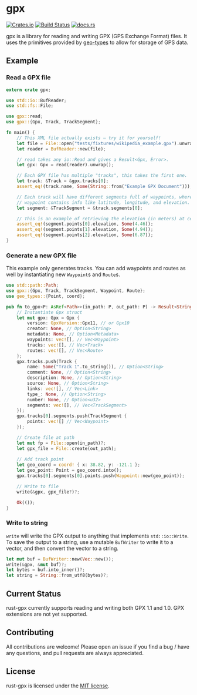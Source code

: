 # gpx

[![Crates.io](https://img.shields.io/crates/v/gpx.svg)](https://crates.io/crates/gpx)
[![Build Status](https://github.com/georust/gpx/actions/workflows/test.yml/badge.svg)](https://github.com/georust/gpx/actions/workflows/test.yml)
[![docs.rs](https://docs.rs/gpx/badge.svg)](https://docs.rs/gpx)

gpx is a library for reading and writing GPX (GPS Exchange Format) files. It uses the
primitives provided by [geo-types](https://github.com/georust/geo) to allow for storage
of GPS data.

## Example

### Read a GPX file
```rust
extern crate gpx;

use std::io::BufReader;
use std::fs::File;

use gpx::read;
use gpx::{Gpx, Track, TrackSegment};

fn main() {
    // This XML file actually exists — try it for yourself!
    let file = File::open("tests/fixtures/wikipedia_example.gpx").unwrap();
    let reader = BufReader::new(file);

    // read takes any io::Read and gives a Result<Gpx, Error>.
    let gpx: Gpx = read(reader).unwrap();

    // Each GPX file has multiple "tracks", this takes the first one.
    let track: &Track = &gpx.tracks[0];
    assert_eq!(track.name, Some(String::from("Example GPX Document")));

    // Each track will have different segments full of waypoints, where a
    // waypoint contains info like latitude, longitude, and elevation.
    let segment: &TrackSegment = &track.segments[0];

    // This is an example of retrieving the elevation (in meters) at certain points.
    assert_eq!(segment.points[0].elevation, Some(4.46));
    assert_eq!(segment.points[1].elevation, Some(4.94));
    assert_eq!(segment.points[2].elevation, Some(6.87));
}
```

### Generate a new GPX file
This example only generates tracks. You can add waypoints and routes as well by instantiating new ``Waypoint``s and ``Route``s.
```rust
use std::path::Path;
use gpx::{Gpx, Track, TrackSegment, Waypoint, Route};
use geo_types::{Point, coord};

pub fn to_gpx<P: AsRef<Path>>(in_path: P, out_path: P) -> Result<String, Box<dyn Error>> {
    // Instantiate Gpx struct
    let mut gpx: Gpx = Gpx {
        version: GpxVersion::Gpx11, // or Gpx10
        creator: None, // Option<String>
        metadata: None, // Option<Metadata>
        waypoints: vec![], // Vec<Waypoint>
        tracks: vec![], // Vec<Track>
        routes: vec![], // Vec<Route>
    };
    gpx.tracks.push(Track {
        name: Some("Track 1".to_string()), // Option<String>
        comment: None, // Option<String>
        description: None, // Option<String>
        source: None, // Option<String>
        links: vec![], // Vec<Link>
        type_: None, // Option<String>
        number: None, // Option<u32>
        segments: vec![], // Vec<TrackSegment>
    });
    gpx.tracks[0].segments.push(TrackSegment { 
        points: vec![] // Vec<Waypoint>
    });

    // Create file at path
    let mut fp = File::open(in_path)?;
    let gpx_file = File::create(out_path);
    
    // Add track point
    let geo_coord = coord! { x: 38.82, y: -121.1 };
    let geo_point: Point = geo_coord.into();
    gpx.tracks[0].segments[0].points.push(Waypoint::new(geo_point));

    // Write to file
    write(&gpx, gpx_file?)?;

    Ok(());
}
```

### Write to string
`write` will write the GPX output to anything that implements `std::io::Write`. To save the output to a string, use a mutable `BufWriter` to write it to a vector, and then convert the vector to a string.
```rust
let mut buf = BufWriter::new(Vec::new());
write(&gpx, &mut buf)?;
let bytes = buf.into_inner()?;
let string = String::from_utf8(bytes)?;
```

## Current Status

rust-gpx currently supports reading and writing both GPX 1.1 and 1.0.
GPX extensions are not yet supported.

## Contributing
All contributions are welcome! Please open an issue if you find a bug / have any
questions, and pull requests are always appreciated.

## License
rust-gpx is licensed under the [MIT license](./LICENSE).
